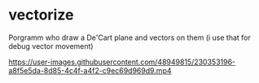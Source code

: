 # vectorize

Porgramm who draw a De'Cart plane and vectors on them
(i use that for debug vector movement)

https://user-images.githubusercontent.com/48949815/230353196-a8f5e5da-8d85-4c4f-a4f2-c9ec69d969d9.mp4


